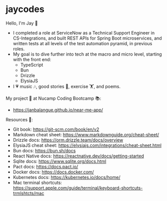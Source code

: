 # jaycodes

Hello, I'm Jay 👋

- I completed a role at ServiceNow as a Technical Support Engineer in CS-Integrations, and built REST APIs for Spring Boot microservices, and written tests at all levels of the test automation pyramid, in previous roles.
- My goal is to dive further into tech at the macro and micro level, starting with the front end:
  - TypeScript
  - Bun
  - Drizzle
  - ElysiaJS
- I 💗 music 🎶, good stories 📖, exercise 🏋️, and poems.

My project 👾 at Nucamp Coding Bootcamp 📚:
- https://janbalangue.github.io/near-me-app/

Resources 📖:
- Git book: https://git-scm.com/book/en/v2
- Markdown cheat sheet: https://www.markdownguide.org/cheat-sheet/
- Drizzle docs: https://orm.drizzle.team/docs/overview
- ElysiaJS cheat sheet: https://elysiajs.com/integrations/cheat-sheet.html
- Bun docs: https://bun.sh/docs
- React Native docs: https://reactnative.dev/docs/getting-started
- Sqlite docs: https://www.sqlite.org/docs.html
- Pact docs: https://docs.pact.io/
- Docker docs: https://docs.docker.com/
- Kubernetes docs: https://kubernetes.io/docs/home/
- Mac terminal shortcuts: https://support.apple.com/guide/terminal/keyboard-shortcuts-trmlshtcts/mac
